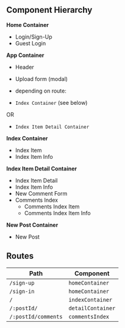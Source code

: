 ## Component Hierarchy

**Home Container**
 - Login/Sign-Up
 - Guest Login


**App Container**
 - Header
  - Upload form (modal)


 - depending on route:
  - `Index Container` (see below)

  OR
  - `Index Item Detail Container`



**Index Container**
  - Index Item
  - Index Item Info


**Index Item Detail Container**
- Index Item Detail
- Index Item Info
- New Comment Form
- Comments Index
  - Comments Index Item
  - Comments Index Item Info



**New Post Container**
 - New Post

## Routes

|Path   | Component   |
|-------|-------------|
| `/sign-up` | `homeContainer` |
| `/sign-in` | `homeContainer` |
| `/` | `indexContainer` |
| `/:postId/` | `detailContainer` |
| `/:postId/comments` | `commentsIndex` |
